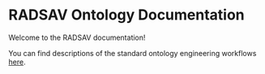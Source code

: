 # RADSAV Ontology Documentation

[//]: # "This file is meant to be edited by the ontology maintainer."

Welcome to the RADSAV documentation!

You can find descriptions of the standard ontology engineering workflows [here](odk-workflows/index.md).
